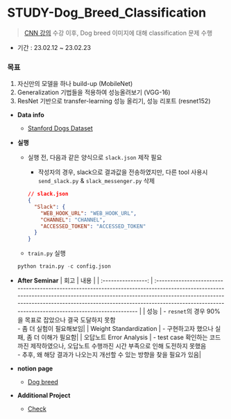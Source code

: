 # STUDY-Dog_Breed_Classification

> [CNN 강의](https://github.com/Chaewon-Leee/TIL/tree/main/DL/Ch.7) 수강 이후, Dog breed 이미지에 대해 classification 문제 수행

- 기간 : 23.02.12 ~ 23.02.23

### 목표

1. 자신만의 모델을 하나 build-up (MobileNet)
2. Generalization 기법들을 적용하여 성능올려보기 (VGG-16)
3. ResNet 기반으로 transfer-learning 성능 올리기, 성능 리포트 (resnet152)

- **Data info**

  - [Stanford Dogs Dataset](http://vision.stanford.edu/aditya86/ImageNetDogs/)

- **실행**

  - 실행 전, 다음과 같은 양식으로 `slack.json` 제작 필요
    - 작성자의 경우, slack으로 결과값을 전송하였지만, 다른 tool 사용시 `send_slack.py` & `slack_messenger.py` 삭제
    ```json
    // slack.json
    {
      "Slack": {
        "WEB_HOOK_URL": "WEB_HOOK_URL",
        "CHANNEL": "CHANNEL",
        "ACCESSED_TOKEN": "ACCESSED_TOKEN"
      }
    }
    ```

  - `train.py` 실행
  ```python
  python train.py -c config.json
  ```

- **After Seminar**
  | 회고 | 내용 |
  | :----------------: | :------------------------------------------------------------------------------------------------------------------------------------------------------------------------------------------------------------------------------------------------------------------------------------------------- |
  | 성능 | - `resnet`의 경우 90%을 목표로 잡았으나 결국 도달하지 못함 <br>- 좀 더 실험이 필요해보임|
  | Weight Standardization | - 구현하고자 했으나 실패, 좀 더 이해가 필요함|
  | 오답노트 Error Analysis | - test case 확인하는 코드까진 제작하였으나, 오답노트 수행까진 시간 부족으로 인해 도전하지 못했음 <br> - 추후, 왜 해당 결과가 나오는지 개선할 수 있는 방향을 찾을 필요가 있음|

- **notion page**
  - [Dog breed](https://royal-tiger-88d.notion.site/Dog-breed-Classification-2f98bfb939814251b5770954236114df)

- **Additional Project**
  - [Check](https://github.com/Chaewon-Leee/TIL/tree/main/DL)
